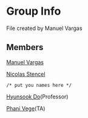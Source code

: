 # Group Info
File created by Manuel Vargas

## Members

[Manuel Vargas](#) 

[Nicolas Stencel](#)

`/* put you names here */`

[Hyunsook Do](#)(Professor)

[Phani Vege](#)(TA)
